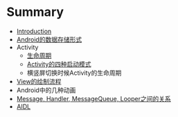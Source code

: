 # Summary

* [Introduction](README.md)
* [Android的数据存储形式](androidde_shu_ju_cun_chu_xing_shi.md)
* Activity
   * [生命周期](sheng_ming_zhou_qi.md)
   * [Activity的四种启动模式](activityde_si_zhong_qi_dong_mo_shi.md)
   * 横竖屏切换时候Activity的生命周期
* [View的绘制流程](viewde_hui_zhi_liu_cheng.md)
* Android中的几种动画
* [Message, Handler, MessageQueue, Looper之间的关系](handlerji_zhi.md)
* [AIDL](aidl.md)

